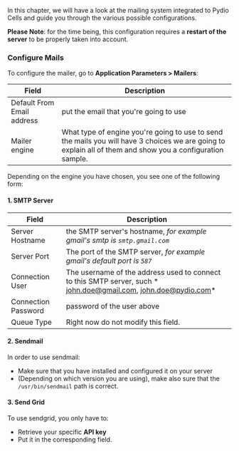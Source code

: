In this chapter, we will have a look at the mailing system integrated to Pydio Cells and guide you through the various possible configurations.

**Please Note**: for the time being, this configuration requires a **restart of the server** to be properly taken into account.

### Configure Mails

To configure the mailer, go to **Application Parameters > Mailers**:

Field | Description
--- | ---
Default From Email address | put the email that you're going to use
Mailer engine  | What type of engine you're going to use to send the mails you will have 3 choices we are going to explain all of them and show you a configuration sample.

Depending on the engine you have chosen, you see one of the following form:

#### 1. SMTP Server

Field | Description
--- | ---
Server Hostname  | the SMTP server's hostname, *for example gmail's smtp is `smtp.gmail.com`*
Server Port  |  The port of the SMTP server, *for example gmail's default port is `587`*
Connection User  | The username of the address used to connect to this SMTP server, such * john.doe@gmail.com, john.doe@pydio.com*
Connection Password  | password of the user above
Queue Type  |  Right now do not modify this field.

#### 2. Sendmail

In order to use sendmail:

- Make sure that you have installed and configured it on your server
- (Depending on which version you are using), make also sure that the `/usr/bin/sendmail` path is correct.

#### 3. Send Grid

To use sendgrid, you only have to:

- Retrieve your specific **API key** 
- Put it in the corresponding field.
